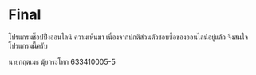 # Final
โปรแกรมช็อปปิ้งออนไลน์ 
ความเห็นมา เนื่องจากปกติส่วนตัวชอบซื้อของออนไลน์อยู่แล้ว จึงสนใจโปรแกรมนี้ครับ

นายกฤตเมธ มุ้ยกระโทก 633410005-5

